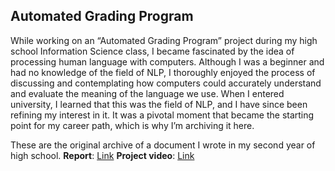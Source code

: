 ## Automated Grading Program

While working on an “Automated Grading Program” project during my high school Information Science class, I became fascinated by the idea of processing human language with computers. Although I was a beginner and had no knowledge of the field of NLP, I thoroughly enjoyed the process of discussing and contemplating how computers could accurately understand and evaluate the meaning of the language we use. When I entered university, I learned that this was the field of NLP, and I have since been refining my interest in it. It was a pivotal moment that became the starting point for my career path, which is why I’m archiving it here.

These are the original archive of a document I wrote in my second year of high school.
**Report**: [Link](https://github.com/ohmyksh/hssh2019_opensourceproject)
**Project video**: [Link](https://www.youtube.com/watch?v=uuvztTS3jyQ)
